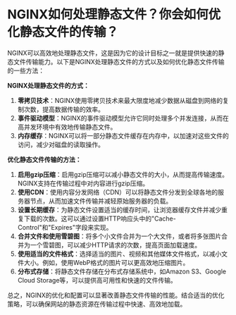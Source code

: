 # NGINX如何处理静态文件？你会如何优化静态文件的传输？

NGINX可以高效地处理静态文件，这是因为它的设计目标之一就是提供快速的静态文件传输能力。以下是NGINX处理静态文件的方式以及如何优化静态文件传输的一些方法：



**NGINX处理静态文件的方式：**

1.  **零拷贝技术**：NGINX使用零拷贝技术来最大限度地减少数据从磁盘到网络的复制次数，提高数据传输的效率。 
2.  **事件驱动模型**：NGINX的事件驱动模型允许它同时处理多个并发连接，从而在高并发环境中有效地传输静态文件。 
3.  **内存缓存**：NGINX可以将一部分静态文件缓存在内存中，以加速对这些文件的访问，减少对磁盘的读取操作。 



**优化静态文件传输的方法：**

1.  **启用gzip压缩**：启用gzip压缩可以减小静态文件的大小，从而提高传输速度。NGINX支持在传输过程中对内容进行gzip压缩。 
2.  **使用CDN**：使用内容分发网络（CDN）可以将静态文件分发到全球各地的服务器节点，从而加速文件传输并减轻原始服务器的负载。 
3.  **设置长期缓存**：为静态文件设置适当的缓存时间，让浏览器缓存文件并减少重复下载的次数。这可以通过设置HTTP响应头中的"Cache-Control"和"Expires"字段来实现。 
4.  **合并文件和使用雪碧图**：将多个小文件合并为一个大文件，或者将多张图片合并为一个雪碧图，可以减少HTTP请求的次数，提高页面加载速度。 
5.  **使用适当的文件格式**：选择适当的图片、视频和其他媒体文件格式，以减小文件大小。例如，使用WebP格式的图片可以更高效地压缩图片。 
6.  **分布式存储**：将静态文件存储在分布式存储系统中，如Amazon S3、Google Cloud Storage等，可以提供高可用性和快速的文件传输。 



总之，NGINX的优化和配置可以显著改善静态文件传输的性能。结合适当的优化策略，可以确保网站的静态资源在传输过程中快速、高效地加载。


